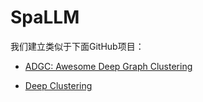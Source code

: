 # SpaLLM


我们建立类似于下面GitHub项目：

- [ADGC: Awesome Deep Graph Clustering](https://github.com/yueliu1999/Awesome-Deep-Graph-Clustering)


- [Deep Clustering](https://github.com/zhoushengisnoob/DeepClustering)
